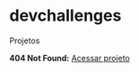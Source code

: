 # devchallenges
 Projetos

**404 Not Found:** [Acessar projeto](https:Josimarmg.github.io/devchallenges/page-404-not-found/index.html)